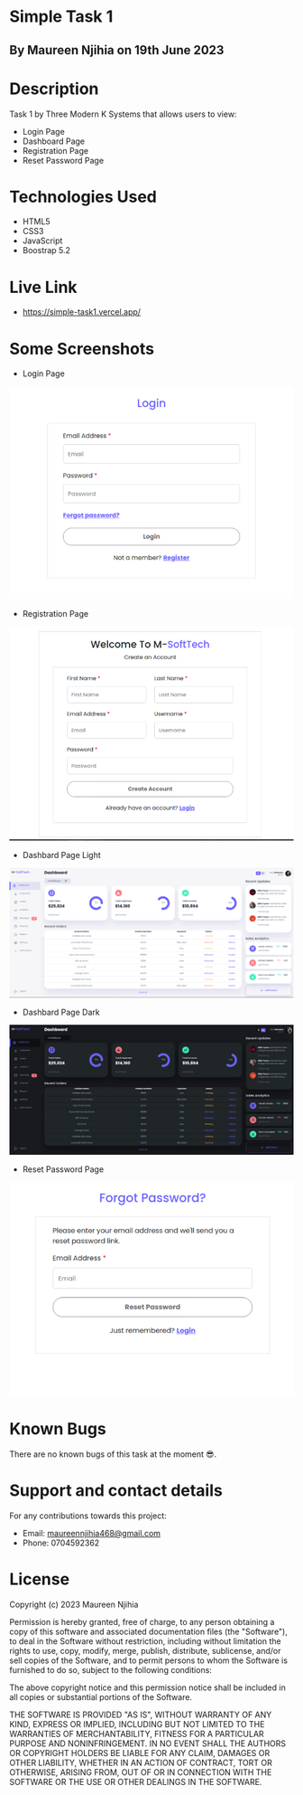 # Simple Task 1
## By Maureen Njihia on 19th June 2023
# Description
Task 1 by Three Modern K Systems that allows users to view:
* Login Page
* Dashboard Page
* Registration Page
* Reset Password Page

# Technologies Used
* HTML5
* CSS3
* JavaScript
* Boostrap 5.2

# Live Link
* https://simple-task1.vercel.app/

# Some Screenshots
* Login Page

![Loginpage Image](assets/Login.png)
<br />

* Registration Page

![Registrationpage Image](assets/Registration.png)
<br/>

* Dashbard Page Light

![Dashboard Page Light Image](assets/DashboardLight.png)
<br/>

* Dashbard Page Dark

![Dashboard Page Dark Image](assets/DashboardDark.png)
<br/>

* Reset Password Page 

![Reset Password Page Image](assets/ForgotPassword.png)
<br/>

# Known Bugs
There are no known bugs of this task at the moment 😎.
# Support and contact details
For any contributions towards this project:
* Email: maureennjihia468@gmail.com
* Phone: 0704592362
# License
Copyright (c) 2023 Maureen Njihia

Permission is hereby granted, free of charge, to any person obtaining
a copy of this software and associated documentation files (the
"Software"), to deal in the Software without restriction, including
without limitation the rights to use, copy, modify, merge, publish,
distribute, sublicense, and/or sell copies of the Software, and to
permit persons to whom the Software is furnished to do so, subject to
the following conditions:

The above copyright notice and this permission notice shall be
included in all copies or substantial portions of the Software.

THE SOFTWARE IS PROVIDED "AS IS", WITHOUT WARRANTY OF ANY KIND,
EXPRESS OR IMPLIED, INCLUDING BUT NOT LIMITED TO THE WARRANTIES OF
MERCHANTABILITY, FITNESS FOR A PARTICULAR PURPOSE AND
NONINFRINGEMENT. IN NO EVENT SHALL THE AUTHORS OR COPYRIGHT HOLDERS BE
LIABLE FOR ANY CLAIM, DAMAGES OR OTHER LIABILITY, WHETHER IN AN ACTION
OF CONTRACT, TORT OR OTHERWISE, ARISING FROM, OUT OF OR IN CONNECTION
WITH THE SOFTWARE OR THE USE OR OTHER DEALINGS IN THE SOFTWARE.